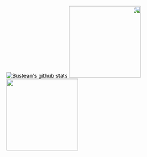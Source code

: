 ![Bustean's github stats](https://github-readme-stats.vercel.app/api?username=BusteanHAN&count_private=true&show_icons=true&include_all_commits=true&theme=radical)
<img style="transform:scaleX(-1);" src="https://cdn.discordapp.com/attachments/806300597338767450/833106065980915742/02rikkaspin.gif" width="190" />
<img src="https://cdn.discordapp.com/attachments/806300597338767450/833106065980915742/02rikkaspin.gif" width="190"/>
<!-- ![](https://cdn.discordapp.com/attachments/806300597338767450/833100799361286174/02rikkaspin.gif =200x200) -->
<!--
Here are some ideas to get you started:

- 🔭 I’m currently working on ...
- 🌱 I’m currently learning ...
- 👯 I’m looking to collaborate on ...
- 🤔 I’m looking for help with ...
- 💬 Ask me about ...
- 📫 How to reach me: ...
- 😄 Pronouns: ...
- ⚡ Fun fact: ...
-->
